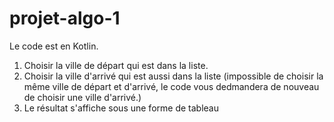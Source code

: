 # projet-algo-1

Le code est en Kotlin.

1. Choisir la ville de départ qui est dans la liste.
2. Choisir la ville d'arrivé qui est aussi dans la liste (impossible de choisir la même ville de départ et d'arrivé, le code vous dedmandera de nouveau de choisir une ville d'arrivé.)
3. Le résultat s'affiche sous une forme de tableau 